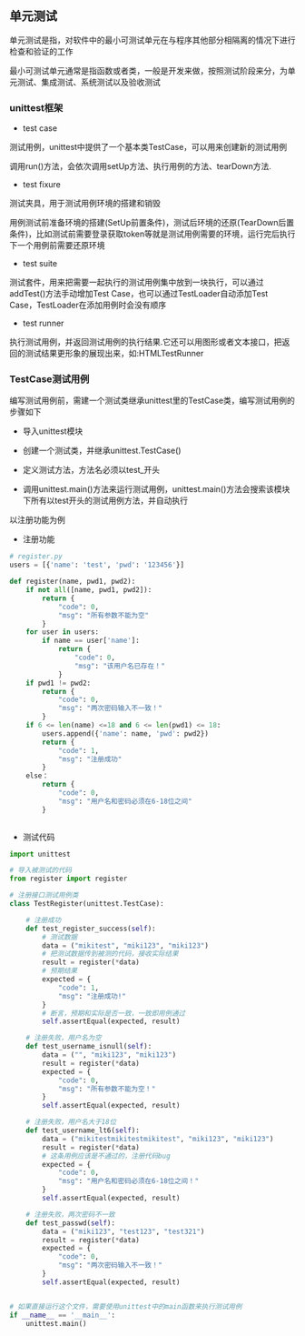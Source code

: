 <!--
 * @Description: 
 * @Version: 1.0
 * @Author: DaLao
 * @Email: dalao_li@163.com
 * @Date: 2021-02-06 13:09:18
 * @LastEditors: dalao
 * @LastEditTime: 2022-04-10 14:52:02
-->

## 单元测试


单元测试是指，对软件中的最小可测试单元在与程序其他部分相隔离的情况下进行检查和验证的工作

最小可测试单元通常是指函数或者类，一般是开发来做，按照测试阶段来分，为单元测试、集成测试、系统测试以及验收测试


### unittest框架

- test case

测试用例，unittest中提供了一个基本类TestCase，可以用来创建新的测试用例

调用run()方法，会依次调用setUp方法、执行用例的方法、tearDown方法.

- test fixure

测试夹具，用于测试用例环境的搭建和销毁

用例测试前准备环境的搭建(SetUp前置条件)，测试后环境的还原(TearDown后置条件)，比如测试前需要登录获取token等就是测试用例需要的环境，运行完后执行下一个用例前需要还原环境

- test suite

测试套件，用来把需要一起执行的测试用例集中放到一块执行，可以通过addTest()方法手动增加Test Case，也可以通过TestLoader自动添加Test Case，TestLoader在添加用例时会没有顺序

- test runner

执行测试用例，并返回测试用例的执行结果.它还可以用图形或者文本接口，把返回的测试结果更形象的展现出来，如:HTMLTestRunner


### TestCase测试用例

编写测试用例前，需建一个测试类继承unittest里的TestCase类，编写测试用例的步骤如下

- 导入unittest模块
  
- 创建一个测试类，并继承unittest.TestCase()
  
- 定义测试方法，方法名必须以test_开头
  
- 调用unittest.main()方法来运行测试用例，unittest.main()方法会搜索该模块下所有以test开头的测试用例方法，并自动执行


以注册功能为例

- 注册功能

```py
# register.py
users = [{'name': 'test', 'pwd': '123456'}]

def register(name, pwd1, pwd2):
    if not all([name, pwd1, pwd2]):
        return {
            "code": 0, 
            "msg": "所有参数不能为空"
        }
    for user in users:
        if name == user['name']:
            return {
                "code": 0, 
                "msg": "该用户名已存在！"
            }
    if pwd1 != pwd2:
        return {
            "code": 0, 
            "msg": "两次密码输入不一致！"
        }
    if 6 <= len(name) <=18 and 6 <= len(pwd1) <= 18:
        users.append({'name': name, 'pwd': pwd2})
        return {
            "code": 1, 
            "msg": "注册成功"
        }
    else：
        return {
            "code": 0, 
            "msg": "用户名和密码必须在6-18位之间"
        }
        
```

- 测试代码

```py
import unittest

# 导入被测试的代码
from register import register

# 注册接口测试用例类
class TestRegister(unittest.TestCase):

    # 注册成功
    def test_register_success(self):
        # 测试数据
        data = ("mikitest", "miki123", "miki123")
        # 把测试数据传到被测的代码，接收实际结果
        result = register(*data)
        # 预期结果
        expected = {
            "code": 1,
            "msg": "注册成功!"
        }
        # 断言，预期和实际是否一致，一致即用例通过
        self.assertEqual(expected, result)

    # 注册失败，用户名为空
    def test_username_isnull(self):
        data = ("", "miki123", "miki123")
        result = register(*data)
        expected = {
            "code": 0, 
            "msg": "所有参数不能为空！"
        }
        self.assertEqual(expected, result)

    # 注册失败，用户名大于18位
    def test_username_lt6(self):
        data = ("mikitestmikitestmikitest", "miki123", "miki123")
        result = register(*data)
        # 这条用例应该是不通过的，注册代码bug
        expected = {
            "code": 0, 
            "msg": "用户名和密码必须在6-18位之间！"
        }
        self.assertEqual(expected, result)

    # 注册失败，两次密码不一致
    def test_passwd(self):
        data = ("miki123", "test123", "test321")
        result = register(*data)
        expected = {
            "code": 0, 
            "msg": "两次密码输入不一致！"
        }
        self.assertEqual(expected, result)


# 如果直接运行这个文件，需要使用unittest中的main函数来执行测试用例
if __name__ == '__main__':
    unittest.main()
```
